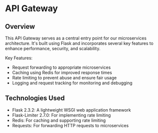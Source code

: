 # API Gateway

## Overview

This API Gateway serves as a central entry point for our microservices architecture. It's built using Flask and incorporates several key features to enhance performance, security, and scalability.

Key Features:
- Request forwarding to appropriate microservices
- Caching using Redis for improved response times
- Rate limiting to prevent abuse and ensure fair usage
- Logging and request tracking for monitoring and debugging

## Technologies Used

- Flask 2.3.2: A lightweight WSGI web application framework
- Flask-Limiter 2.7.0: For implementing rate limiting
- Redis: For caching and supporting rate limiting
- Requests: For forwarding HTTP requests to microservices

